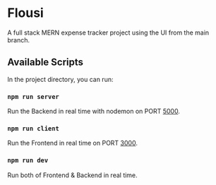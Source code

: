 # Flousi 
A full stack MERN expense tracker project using the UI from the main branch.  

## Available Scripts

In the project directory, you can run:

### `npm run server`

Run the Backend in real time with nodemon on PORT [5000](http://localhost:5000).

### `npm run client`

Run the Frontend in real time on PORT [3000](http://localhost:3000).

### `npm run dev`

Run both of Frontend & Backend in real time.
